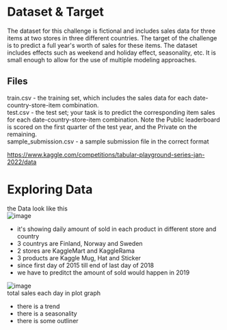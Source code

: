 # Dataset & Target

The dataset for this challenge is fictional and includes sales data for three items at two stores in three different countries. The target of the challenge is to predict a full year's worth of sales for these items. The dataset includes effects such as weekend and holiday effect, seasonality, etc. It is small enough to allow for the use of multiple modeling approaches. <br/>

## Files
train.csv - the training set, which includes the sales data for each date-country-store-item combination. <br/>
test.csv - the test set; your task is to predict the corresponding item sales for each date-country-store-item combination. Note the Public leaderboard is scored on the first quarter of the test year, and the Private on the remaining. <br/>
sample_submission.csv - a sample submission file in the correct format <br/>

https://www.kaggle.com/competitions/tabular-playground-series-jan-2022/data  

# Exploring Data
the Data look like this  
![image](https://user-images.githubusercontent.com/118603598/214538525-5623a2bd-039e-4052-872e-65d35bb23366.png)  
- it's showing daily amount of sold in each product in different store and country
- 3 countrys are Finland, Norway and Sweden
- 2 stores are KaggleMart and KaggleRama
- 3 products are Kaggle Mug, Hat and Sticker
- since first day of 2015 till end of last day of 2018
- we have to preditct the amount of sold would happen in 2019  

![image](https://user-images.githubusercontent.com/118603598/214538428-112941cb-c3af-4dfb-b65c-e9a56d81f16e.png)  
total sales each day in plot graph
- there is a trend
- there is a seasonality
- there is some outliner
